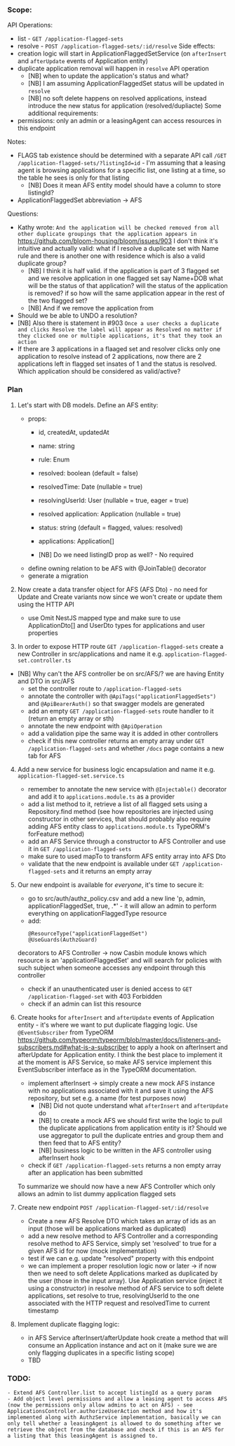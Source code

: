### Scope:
API Operations:
  - list - `GET /application-flagged-sets`
  - resolve - `POST /application-flagged-sets/:id/resolve`
Side effects:
  - creation logic will start in ApplicationFlaggedSetService (on `afterInsert` and `afterUpdate` events of Application entity)
  - duplicate application removal will happen in `resolve` API operation
    - [NB] when to update the application's status and what?
    - [NB] I am assuming ApplicationFlaggedSet status will be updated in `resolve`
    - [NB] no soft delete happens on resolved applications, instead introduce the new status for application (resolved/dupliacte)
Some additional requirements:
  - permissions: only an admin or a leasingAgent can access resources in this endpoint
      
Notes:
 - FLAGS tab existence should be determined with a separate API call `/GET /application-flagged-sets/?listingId=id` - I'm assuming that a leasing agent is browsing applications for a specific list, one listing at a time, so the table he sees is only for that listing
    - [NB] Does it mean AFS entity model should have a column to store listingId?
 - ApplicationFlaggedSet abbreviation -> AFS
 
Questions:
  - Kathy wrote:
```And the application will be checked removed from all other duplicate groupings that the application appears in ``` https://github.com/bloom-housing/bloom/issues/903
  I don't think it's intuitive and actually valid: what if I resolve a duplicate set with Name rule and there is another one with residence which is also a valid duplicate group? 
      - [NB] I think it is half valid. if the application is part of 3 flagged set and we resolve application in one flagged set say Name+DOB what will be the status of that application? will the status of the application is removed? if so how will the same application appear in the rest of the two flagged set?
      - [NB] And if we remove the application from 
  - Should we be able to UNDO a resolution?
  - [NB] Also there is statement in #903
  ```Once a user checks a duplicate and clicks Resolve the label will appear as Resolved no matter if they clicked one or multiple applications, it's that they took an action```
  - If there are 3 applications in a flaaged set and resolver clicks only one application to resolve instead of 2 applications, now there are 2 applications left in flagged set insates of 1 and the status is resolved. Which application should be considered as valid/active?
  
### Plan 

1. Let's start with DB models. Define an AFS entity:
    - props:
      - id, createdAt, updatedAt
      - name: string
      - rule: Enum
      - resolved: boolean (default = false)
      - resolvedTime: Date (nullable = true)
      - resolvingUserId: User (nullable = true, eager = true)
      - resolved application: Application (nullable = true)
      - status: string (default = flagged, values: resolved)
      - applications: Application[]
      
      - [NB] Do we need listingID prop as well? - No required
    - define owning relation to be AFS with @JoinTable() decorator
    - generate a migration

2. Now create a data transfer object for AFS (AFS Dto) - no need for Update and Create variants now since we won't create or update them using the HTTP API
    - use Omit NestJS mapped type and make sure to use ApplicationDto[] and UserDto types for applications and user properties

3. In order to expose HTTP route `GET /application-flagged-sets` create a new Controller in src/applications and name it e.g. `application-flagged-set.controller.ts`
  - [NB] Why can't the AFS controller be on src/AFS/? we are having Entity and DTO in src/AFS
    - set the controller route to `/application-flagged-sets`
    - annotate the controller with `@ApiTags("applicationFlaggedSets")` and `@ApiBearerAuth()` so that swagger models are generated
    - add an empty `GET /application-flagged-sets` route handler to it  (return an empty array or sth)
    - annotate the new endpoint with `@ApiOperation`
    - add a validation pipe the same way it is added in other controllers
    - check if this new controller returns an empty array under `GET /application-flagged-sets` and whether `/docs` page contains a new tab for AFS

4. Add a new service for business logic encapsulation and name it e.g. `application-flagged-set.service.ts`
    - remember to annotate the new service with `@Injectable()` decorator and add it to `applications.module.ts` as a provider
    - add a list method to it, retrieve a list of all flagged sets using a Repository<ApplicationFlaggedSet>.find method (see how repositories are injected using constructor in other services, that should probably also require adding AFS entity class to `applications.module.ts` TypeORM's forFeature method)
    - add an AFS Service through a constructor to AFS Controller and use it in `GET /application-flagged-sets`
    - make sure to used mapTo to transform AFS entity array into AFS Dto
    - validate that the new endpoint is available under `GET /application-flagged-sets` and it returns an empty array

5. Our new endpoint is available for *everyone*, it's time to secure it:
    - go to src/auth/authz_policy.csv and add a new line 'p, admin, applicationFlaggedSet, true, .*' -  it will allow an admin to perform everything on applicationFlaggedType resource
    - add:
        ```
        @ResourceType("applicationFlaggedSet")
        @UseGuards(AuthzGuard)
        ```
    decorators to AFS Controller -> now Casbin module knows which resource is an 'applicationFlaggedSet' and will search for policies with such subject when someone accesses any endpoint through this controller
    - check if an unauthenticated user is denied access to `GET /application-flagged-set` with 403 Forbidden
    - check if an admin can list this resource

6. Create hooks for `afterInsert` and `afterUpdate` events of Application entity - it's where we want to put duplicate flagging logic. Use `@EventSubscriber` from TypeORM https://github.com/typeorm/typeorm/blob/master/docs/listeners-and-subscribers.md#what-is-a-subscriber to apply a hook on afterInsert and afterUpdate for Application entity. I think the best place to implement it at the moment is AFS Service, so make AFS service implement this EventSubscriber interface as in the TypeORM documentation.
    - implement afterInsert -> simply create a new  mock AFS instance with no applications associated with it and save it using the AFS repository, but set e.g. a name (for test purposes now)
        - [NB] Did not quote understand what `afterInsert` and `afterUpdate` do
        - [NB] to create a mock AFS we should first write the logic to pull the duplicate applications from application entity is it? Should we use aggregator to pull the duplicate entries and group them and then feed that to AFS entity?
        - [NB] business logic to be written in the AFS controller using afterInsert hook
    - check if `GET /application-flagged-sets` returns a non empty array after an application has been submitted
  
    To summarize we should now have a new AFS Controller which only allows an admin to list dummy application flagged sets

7. Create new endpoint `POST /application-flagged-set/:id/resolve`
    - Create a new AFS Resolve DTO which takes an array of ids as an input (those will be applications marked as duplicated)
    - add a new resolve method to AFS Controller and a corresponding resolve method to AFS Service, simply set 'resolved' to true for a given AFS id for now (mock implementation)
    - test if we can e.g. update "resolved" property with this endpoint 
    - we can implement a proper resolution logic now or later -> if now then we need to soft delete Applications marked as duplicated by the user (those in the input array). Use Application service (inject it using a constructor) in resolve method of AFS service to soft delete applications, set resolve to true, resolvingUserId to the one associated with the HTTP request and resolvedTime to current timestamp

8. Implement duplicate flagging logic:
    - in AFS Service afterInsert/afterUpdate hook create a method that will consume an Application instance and act on it (make sure we are only flagging duplicates in a specific listing scope)
    - TBD

### TODO: 
    - Extend AFS Controller.list to accept listingId as a query param
    - Add object level permissions and allow a leasing agent to access AFS (now the permissions only allow admins to act on AFS) - see ApplicationsController.authorizeUserAction method and how it's implemented along with AuthzService implementation, basically we can only tell whether a leasingAgent is allowed to do something after we retrieve the object from the database and check if this is an AFS for a listing that this leasingAgent is assigned to. 
